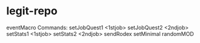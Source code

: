 # legit-repo

eventMacro Commands:
setJobQuest1 <1stjob>
setJobQuest2 <2ndjob>
setStats1 <1stjob>
setStats2 <2ndjob>
sendRodex <rodex receiver>
setMinimal
randomMOD
